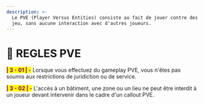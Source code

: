 ```yaml
---
description: >-
  Le PVE (Player Versus Entities) consiste au fait de jouer contre des PNJ du
  jeu, sans aucune interaction avec d'autres joueurs.
---
```


# 👮 REGLES PVE

<mark style="color:purple;">**| 3 - 01 | -**</mark> Lorsque vous effectuez du gameplay PVE, vous n'êtes pas soumis aux restrictions de juridiction ou de service.

<mark style="color:purple;">**| 3 - 02 | -**</mark> L'accès à un bâtiment, une zone ou un lieu ne peut être interdit à un joueur devant intervenir dans le cadre d'un callout PVE.
